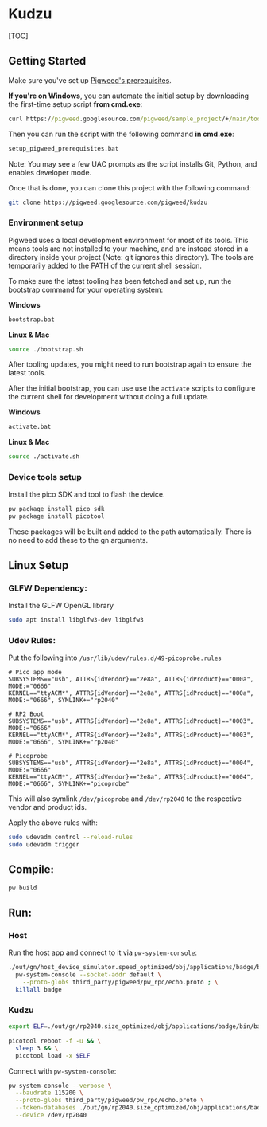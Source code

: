 # Kudzu

[TOC]

## Getting Started

Make sure you've set up [Pigweed's
prerequisites](https://pigweed.dev/docs/getting_started.html#prerequisites).

**If you're on Windows**, you can automate the initial setup by downloading the
first-time setup script **from cmd.exe**:

```bat
curl https://pigweed.googlesource.com/pigweed/sample_project/+/main/tools/setup_windows_prerequisites.bat?format=TEXT > setup_pigweed_prerequisites.b64 && certutil -decode -f setup_pigweed_prerequisites.b64 setup_pigweed_prerequisites.bat && del setup_pigweed_prerequisites.b64
```

Then you can run the script with the following command **in cmd.exe**:

```bat
setup_pigweed_prerequisites.bat
```

Note: You may see a few UAC prompts as the script installs Git, Python, and
enables developer mode.

Once that is done, you can clone this project with the following command:
```sh
git clone https://pigweed.googlesource.com/pigweed/kudzu
```

### Environment setup

Pigweed uses a local development environment for most of its tools. This
means tools are not installed to your machine, and are instead stored in a
directory inside your project (Note: git ignores this directory). The tools
are temporarily added to the PATH of the current shell session.

To make sure the latest tooling has been fetched and set up, run the bootstrap
command for your operating system:

**Windows**

```bat
bootstrap.bat
```

**Linux & Mac**

```sh
source ./bootstrap.sh
```

After tooling updates, you might need to run bootstrap again to ensure the
latest tools.

After the initial bootstrap, you can use use the `activate` scripts to configure
the current shell for development without doing a full update.

**Windows**

```sh
activate.bat
```

**Linux & Mac**

```sh
source ./activate.sh
```

### Device tools setup

Install the pico SDK and tool to flash the device.

```sh
pw package install pico_sdk
pw package install picotool
```
These packages will be built and added to the path automatically. There is no
need to add these to the gn arguments.

## Linux Setup

### GLFW Dependency:

Install the GLFW OpenGL library
```sh
sudo apt install libglfw3-dev libglfw3
```

### Udev Rules:

Put the following into `/usr/lib/udev/rules.d/49-picoprobe.rules`

```
# Pico app mode
SUBSYSTEMS=="usb", ATTRS{idVendor}=="2e8a", ATTRS{idProduct}=="000a", MODE:="0666"
KERNEL=="ttyACM*", ATTRS{idVendor}=="2e8a", ATTRS{idProduct}=="000a", MODE:="0666", SYMLINK+="rp2040"

# RP2 Boot
SUBSYSTEMS=="usb", ATTRS{idVendor}=="2e8a", ATTRS{idProduct}=="0003", MODE:="0666"
KERNEL=="ttyACM*", ATTRS{idVendor}=="2e8a", ATTRS{idProduct}=="0003", MODE:="0666", SYMLINK+="rp2040"

# Picoprobe
SUBSYSTEMS=="usb", ATTRS{idVendor}=="2e8a", ATTRS{idProduct}=="0004", MODE:="0666"
KERNEL=="ttyACM*", ATTRS{idVendor}=="2e8a", ATTRS{idProduct}=="0004", MODE:="0666", SYMLINK+="picoprobe"
```

This will also symlink `/dev/picoprobe` and `/dev/rp2040` to the respective
vendor and product ids.

Apply the above rules with:

```sh
sudo udevadm control --reload-rules
sudo udevadm trigger
```

## Compile:

```sh
pw build
```

## Run:

### Host

Run the host app and connect to it via `pw-system-console`:

```sh
./out/gn/host_device_simulator.speed_optimized/obj/applications/badge/bin/badge & \
  pw-system-console --socket-addr default \
    --proto-globs third_party/pigweed/pw_rpc/echo.proto ; \
  killall badge
```

### Kudzu

```sh
export ELF=./out/gn/rp2040.size_optimized/obj/applications/badge/bin/badge.elf

picotool reboot -f -u && \
  sleep 3 && \
  picotool load -x $ELF
```

Connect with `pw-system-console`:

```sh
pw-system-console --verbose \
  --baudrate 115200 \
  --proto-globs third_party/pigweed/pw_rpc/echo.proto \
  --token-databases ./out/gn/rp2040.size_optimized/obj/applications/badge/bin/badge.elf \
  --device /dev/rp2040
```
